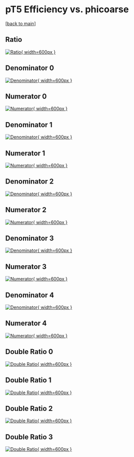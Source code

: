 # pT5 Efficiency vs. phicoarse

[[back to main](./)]



## Ratio

[![Ratio](../mtv/var/pT5_loweta_0_0_eff_phicoarse.png){ width=600px }](../mtv/var/pT5_loweta_0_0_eff_phicoarse.pdf)

## Denominator 0

[![Denominator](../mtv/den/pT5_loweta_0_0_eff_phicoarse_den0.png){ width=600px }](../mtv/den/pT5_loweta_0_0_eff_phicoarse_den0.pdf)

## Numerator 0

[![Numerator](../mtv/num/pT5_loweta_0_0_eff_phicoarse_num0.png){ width=600px }](../mtv/num/pT5_loweta_0_0_eff_phicoarse_num0.pdf)

## Denominator 1

[![Denominator](../mtv/den/pT5_loweta_0_0_eff_phicoarse_den1.png){ width=600px }](../mtv/den/pT5_loweta_0_0_eff_phicoarse_den1.pdf)

## Numerator 1

[![Numerator](../mtv/num/pT5_loweta_0_0_eff_phicoarse_num1.png){ width=600px }](../mtv/num/pT5_loweta_0_0_eff_phicoarse_num1.pdf)

## Denominator 2

[![Denominator](../mtv/den/pT5_loweta_0_0_eff_phicoarse_den2.png){ width=600px }](../mtv/den/pT5_loweta_0_0_eff_phicoarse_den2.pdf)

## Numerator 2

[![Numerator](../mtv/num/pT5_loweta_0_0_eff_phicoarse_num2.png){ width=600px }](../mtv/num/pT5_loweta_0_0_eff_phicoarse_num2.pdf)

## Denominator 3

[![Denominator](../mtv/den/pT5_loweta_0_0_eff_phicoarse_den3.png){ width=600px }](../mtv/den/pT5_loweta_0_0_eff_phicoarse_den3.pdf)

## Numerator 3

[![Numerator](../mtv/num/pT5_loweta_0_0_eff_phicoarse_num3.png){ width=600px }](../mtv/num/pT5_loweta_0_0_eff_phicoarse_num3.pdf)

## Denominator 4

[![Denominator](../mtv/den/pT5_loweta_0_0_eff_phicoarse_den4.png){ width=600px }](../mtv/den/pT5_loweta_0_0_eff_phicoarse_den4.pdf)

## Numerator 4

[![Numerator](../mtv/num/pT5_loweta_0_0_eff_phicoarse_num4.png){ width=600px }](../mtv/num/pT5_loweta_0_0_eff_phicoarse_num4.pdf)

## Double Ratio 0

[![Double Ratio](../mtv/ratio/pT5_loweta_0_0_eff_phicoarse_ratio0.png){ width=600px }](../mtv/ratio/pT5_loweta_0_0_eff_phicoarse_ratio0.pdf)

## Double Ratio 1

[![Double Ratio](../mtv/ratio/pT5_loweta_0_0_eff_phicoarse_ratio1.png){ width=600px }](../mtv/ratio/pT5_loweta_0_0_eff_phicoarse_ratio1.pdf)

## Double Ratio 2

[![Double Ratio](../mtv/ratio/pT5_loweta_0_0_eff_phicoarse_ratio2.png){ width=600px }](../mtv/ratio/pT5_loweta_0_0_eff_phicoarse_ratio2.pdf)

## Double Ratio 3

[![Double Ratio](../mtv/ratio/pT5_loweta_0_0_eff_phicoarse_ratio3.png){ width=600px }](../mtv/ratio/pT5_loweta_0_0_eff_phicoarse_ratio3.pdf)

